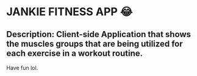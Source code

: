 # JANKIE FITNESS APP 😂

## Description: Client-side Application that shows the muscles groups that are being utilized for each exercise in a workout routine.

Have fun lol.

